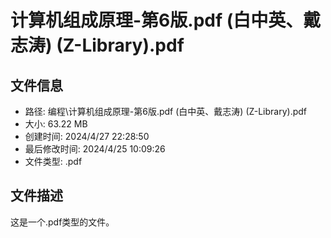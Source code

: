 ﻿# 计算机组成原理-第6版.pdf (白中英、戴志涛) (Z-Library).pdf

## 文件信息
- 路径: 编程\计算机组成原理-第6版.pdf (白中英、戴志涛) (Z-Library).pdf
- 大小: 63.22 MB
- 创建时间: 2024/4/27 22:28:50
- 最后修改时间: 2024/4/25 10:09:26
- 文件类型: .pdf

## 文件描述
这是一个.pdf类型的文件。

